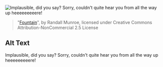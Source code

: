 ![Implausible, did you say? Sorry, couldn't quite hear you from all the way up heeeeeeeeere!](https://imgs.xkcd.com/comics/fountain.png)
> "[Fountain](https://xkcd.com/1038/)", by Randall Munroe, licensed under Creative Commons Attribution-NonCommercial 2.5 License

## Alt Text
Implausible, did you say? Sorry, couldn't quite hear you from all the way up heeeeeeeeere!
